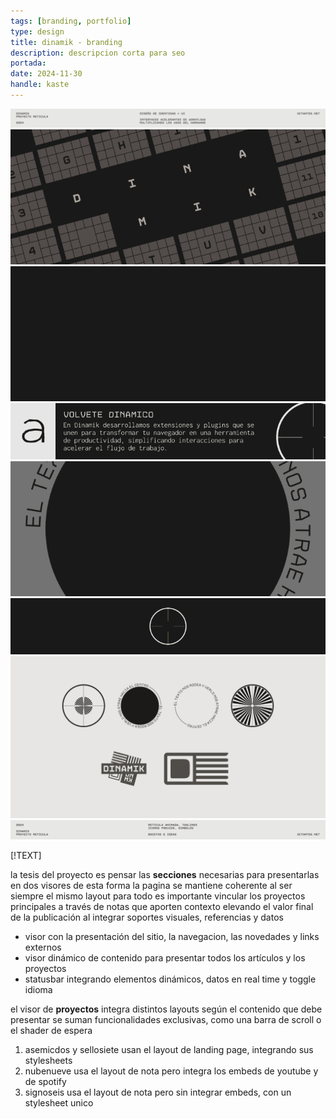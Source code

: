 ```yaml
---
tags: [branding, portfolio]
type: design
title: dinamik - branding
description: descripcion corta para seo
portada:
date: 2024-11-30
handle: kaste
---
```


![informacion del proyecto](top.png)
![banner del proyecto de diseño](banner.gif)
![tesis sobre interfaces](presentacion.gif)
![concepto de la marca explicado](tagline.gif)
![presentacion de las interfaces](explicacion.gif)
![animacion de la reticula logo](footer.gif)
![assets estaticos y reticulas](assets.png)
![presentacion del logo para la marca](bot.png)

[!TEXT]

la tesis del proyecto es pensar las **secciones** necesarias para presentarlas en dos visores
de esta forma la pagina se mantiene coherente al ser siempre el mismo layout para todo
es importante vincular los proyectos principales a través de notas que aporten contexto
elevando el valor final de la publicación al integrar soportes visuales, referencias y datos

- visor con la presentación del sitio, la navegacion, las novedades y links externos
- visor dinámico de contenido para presentar todos los artículos y los proyectos
- statusbar integrando elementos dinámicos, datos en real time y toggle idioma

el visor de **proyectos** integra distintos layouts según el contenido que debe presentar
se suman funcionalidades exclusivas, como una barra de scroll o el shader de espera

1. asemicdos y sellosiete usan el layout de landing page, integrando sus stylesheets
2. nubenueve usa el layout de nota pero integra los embeds de youtube y de spotify
3. signoseis usa el layout de nota pero sin integrar embeds, con un stylesheet unico